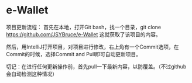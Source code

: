 # e-Wallet

项目更新流程：
首先在本地，打开Git bash，找一个目录，git clone https://github.com/JSYBruce/e-Wallet
这就获取了该项目的内容。

然后，用IntelliJ打开项目，对项目进行修改，右上角有一个Commit选项，在Commit的时候，选择Commit and Pull即可自动更新项目。

切记：在进行任何更新操作前，首先pull一下最新内容，以防覆盖。（不过github会自动检测这种情况）
